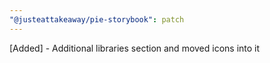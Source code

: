 ```yaml
---
"@justeattakeaway/pie-storybook": patch
---
```


[Added] - Additional libraries section and moved icons into it
